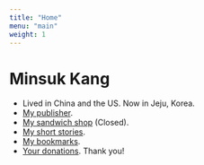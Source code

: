 ```yaml
---
title: "Home"
menu: "main"
weight: 1
---
```


# Minsuk Kang
- Lived in China and the US. Now in Jeju, Korea.
- [My publisher](https://en.jagunbae.com).
- [My sandwich shop](https://reviews.cheesylazy.com/) (Closed).
- [My short stories](https://kangmins.uk).
- [My bookmarks](https://links.kangminsuk.com/bookmarks/shared).
- [Your donations](https://liberapay.com/Kang/). Thank you!